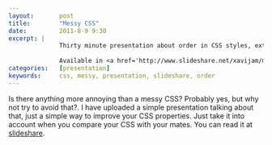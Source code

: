 ```yaml
---
layout:       post
title:        "Messy CSS"
date:         2011-8-9 9:30
excerpt: |
              Thirty minute presentation about order in CSS styles, extremely important in development teams.
              
              Available in <a href='http://www.slideshare.net/xavijam/messy-css'>slideshare</a>.
categories:   [presentation]
keywords:     css, messy, presentation, slideshare, order
---
```


<div class="Post-columns">
  <p>Is there anything more annoying than a messy CSS? Probably yes, but why not try to avoid that?.
  I have uploaded a simple presentation talking about that, just a simple way to improve your CSS properties.
  Just take it into account when you compare your CSS with your mates.
  You can read it at <a href="http://www.slideshare.net/xavijam/messy-css" title="messy-css">slideshare</a>.</p>
</div>